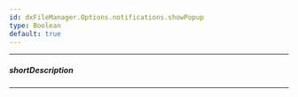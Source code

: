 ```yaml
---
id: dxFileManager.Options.notifications.showPopup
type: Boolean
default: true
---
```

---
##### shortDescription
<!-- Description goes here -->

---
<!-- Description goes here -->